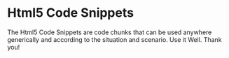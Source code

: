 # Html5 Code Snippets

The Html5 Code Snippets are code chunks that can be used anywhere generically and according to the situation and scenario. Use it Well.
Thank you!

